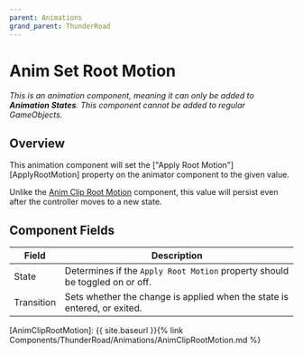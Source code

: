 ```yaml
---
parent: Animations
grand_parent: ThunderRoad
---
```

# Anim Set Root Motion
*This is an animation component, meaning it can only be added to **Animation States**. This component cannot be added to regular GameObjects.*

## Overview

This animation component will set the ["Apply Root Motion"][ApplyRootMotion] property on the animator component to the given value.

Unlike the [Anim Clip Root Motion](https://docs.unity3d.com/ScriptReference/Animator-applyRootMotion.html) component, this value will persist even after the controller moves to a new state.

## Component Fields

| Field         | Description
| ---           | ---
| State         | Determines if the `Apply Root Motion` property should be toggled on or off.
| Transition    | Sets whether the change is applied when the state is entered, or exited.

[AnimClipRootMotion]: {{ site.baseurl }}{% link Components/ThunderRoad/Animations/AnimClipRootMotion.md %}